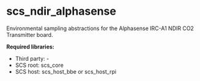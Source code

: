 # scs_ndir_alphasense
Environmental sampling abstractions for the Alphasense IRC-A1 NDIR CO2 Transmitter board.

**Required libraries:** 

* Third party: -
* SCS root: scs_core
* SCS host: scs_host_bbe or scs_host_rpi
